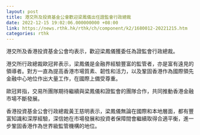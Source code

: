 ```yaml
---
layout: post
title: 港交所及投資基金公會歡迎梁鳳儀出任證監會行政總裁
date: 2022-12-15 19:02:06.000000000 +08:00
link: https://news.rthk.hk/rthk/ch/component/k2/1680012-20221215.htm
categories: rthk
---
```


港交所及香港投資基金公會均表示，歡迎梁鳳儀獲委任為證監會行政總裁。

港交所行政總裁歐冠昇表示，梁鳳儀是金融界經驗豐富的監管者，亦是富有遠見的領導者。對方一直為提高香港市場質素、韌性和活力，以及鞏固香港作為國際領先金融中心地位作出大量工作，在國際上備受尊重。

歐冠昇指，交易所團隊期待繼續與梁鳳儀和證監會的團隊合作，共同推動香港金融市場不斷發展。

香港投資基金公會行政總裁黃王慈明表示，梁鳳儀無論在國際和本地層面，都有豐富知識和深厚經驗，深信她在市場發展和投資者保障間會繼續取得合適平衡，進一步鞏固香港作為世界級監管機構的地位。
